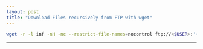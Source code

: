 ```yaml
---
layout: post
title: "Download Files recursively from FTP with wget"
---
```


```bash
wget -r -l inf -nH -nc --restrict-file-names=nocontrol ftp://<$USER>:'<$PASSWORD>'@<$SERVER>/
```

---
